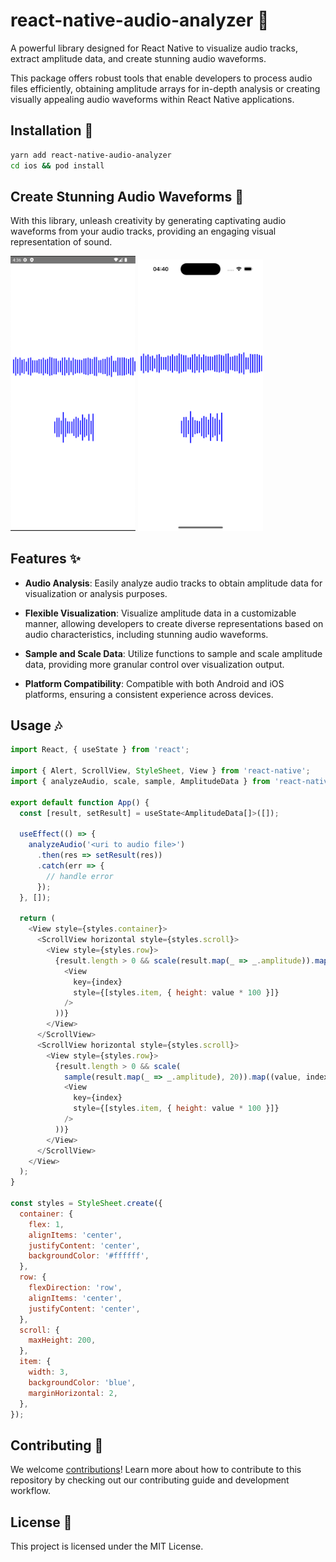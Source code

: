 # react-native-audio-analyzer 🎵

A powerful library designed for React Native to visualize audio tracks, extract amplitude data, and create stunning audio waveforms.

This package offers robust tools that enable developers to process audio files efficiently, obtaining amplitude arrays for in-depth analysis or creating visually appealing audio waveforms within React Native applications.

## Installation 🚀

```sh
yarn add react-native-audio-analyzer
cd ios && pod install
```

## Create Stunning Audio Waveforms 🌊

With this library, unleash creativity by generating captivating audio waveforms from your audio tracks, providing an engaging visual representation of sound.

<p float="left">
  <img src="images/android.png" width="200"  alt="android"/>
  <img src="images/ios.png" width="200" alt="ios"/>
</p>

## Features ✨

- __Audio Analysis__: Easily analyze audio tracks to obtain amplitude data for visualization or analysis purposes.

- __Flexible Visualization__: Visualize amplitude data in a customizable manner, allowing developers to create diverse representations based on audio characteristics, including stunning audio waveforms.

- __Sample and Scale Data__: Utilize functions to sample and scale amplitude data, providing more granular control over visualization output.

- __Platform Compatibility__: Compatible with both Android and iOS platforms, ensuring a consistent experience across devices.


## Usage 🎶

```js
import React, { useState } from 'react';

import { Alert, ScrollView, StyleSheet, View } from 'react-native';
import { analyzeAudio, scale, sample, AmplitudeData } from 'react-native-audio-analyzer';

export default function App() {
  const [result, setResult] = useState<AmplitudeData[]>([]);

  useEffect(() => {
    analyzeAudio('<uri to audio file>')
      .then(res => setResult(res))
      .catch(err => {
        // handle error
      });
  }, []);

  return (
    <View style={styles.container}>
      <ScrollView horizontal style={styles.scroll}>
        <View style={styles.row}>
          {result.length > 0 && scale(result.map(_ => _.amplitude)).map((value, index) => (
            <View
              key={index}
              style={[styles.item, { height: value * 100 }]}
            />
          ))}
        </View>
      </ScrollView>
      <ScrollView horizontal style={styles.scroll}>
        <View style={styles.row}>
          {result.length > 0 && scale(
            sample(result.map(_ => _.amplitude), 20)).map((value, index) => (
            <View
              key={index}
              style={[styles.item, { height: value * 100 }]}
            />
          ))}
        </View>
      </ScrollView>
    </View>
  );
}

const styles = StyleSheet.create({
  container: {
    flex: 1,
    alignItems: 'center',
    justifyContent: 'center',
    backgroundColor: '#ffffff',
  },
  row: {
    flexDirection: 'row',
    alignItems: 'center',
    justifyContent: 'center',
  },
  scroll: {
    maxHeight: 200,
  },
  item: {
    width: 3,
    backgroundColor: 'blue',
    marginHorizontal: 2,
  },
});

```

## Contributing 🤝
We welcome [contributions](CONTRIBUTING.md)! Learn more about how to contribute to this repository by checking out our contributing guide and development workflow.

## License 📝
This project is licensed under the MIT License.


